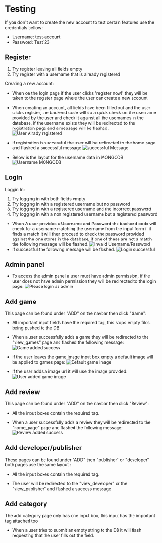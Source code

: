 # Testing

If you don't want to create the new account to test certain features use the credentials bellow:
- Username: test-account
- Password: Test123

## Register

1. Try register leaving all fields empty
2. Try register with a username that is already registered


Creating a new account:
- When on the login page if the user clicks 'register now!' they will be taken to the register page where the user can create a new account.
- When creating an account, all fields have been filled out and the user clicks register, the backend code will do a quick check on the username provided by    the user and check it against all the usernames in the datebase, if the username exists they will be redirected to the registration page and a message will be   flashed.
![User Alrady registered](https://raw.githubusercontent.com/danielclements/game_score.gg/master/readme/user-already.png) 

- If registration is successful the user will be redirected to the home page and flashed a successful message
![successful Message](https://raw.githubusercontent.com/danielclements/game_score.gg/master/readme/successfull-message.png) 


- Below is the layout for the username data in MONGODB
![Username MONGODB](https://raw.githubusercontent.com/danielclements/game_score.gg/master/readme/user-db.png) 

## Login

Loggin In:
1. Try logging in with both fields empty
2. Try logging in with a registered username but no password
3. Try logging in with a registered username and the incorrect password
4. Try logging in with a non registered username but a registered password

- When A user provides a Username and Password the backend code will check for a username matching the username from the input form if it finds a match it will then proceed to check the password provided against the one stores in the database, if one of these are not a match the following message will be flashed.
![Invalid Username/Password](https://raw.githubusercontent.com/danielclements/game_score.gg/master/readme/invalid-username-pasasword.png) 
- If successful the following message will be flashed.
![Login successful](https://raw.githubusercontent.com/danielclements/game_score.gg/master/readme/login-successful.png)

## Admin panel

- To access the admin panel a user must have admin permission, if the user does not have admin permission they will be redirected to the login page:
![Please login as admin](https://raw.githubusercontent.com/danielclements/game_score.gg/master/readme/login-as-admin.png)


## Add game

This page can be found under "ADD" on the navbar then click "Game":

- All important input fields have the required tag, this stops empty filds being pushed to the DB

- When a user successfully adds a game they will be redirected to the "view_games" page and flashed the following message:
![Game added success](https://raw.githubusercontent.com/danielclements/game_score.gg/master/readme/game_added_succ.png)

- If the user leaves the game image input box empty a default image will be applied to games page:
![Default game image](https://raw.githubusercontent.com/danielclements/game_score.gg/master/readme/place-holder-game-img.png)

- If the user adds a image url it will use the image provided:
![User added game image](https://raw.githubusercontent.com/danielclements/game_score.gg/master/readme/example-game-img.png)


## Add review
This page can be found under "ADD" on the navbar then click "Review":

- All the input boxes contain the required tag.

- When a user successfully adds a review they will be redirected to the "home_page" page and flashed the following message:
![Review added success](https://raw.githubusercontent.com/danielclements/game_score.gg/master/readme/login-as-admin.png)

## Add developer/publisher
These pages can be found under "ADD"  then "publisher" or "developer" both pages use the same layout :

- All the input boxes contain the required tag.

- The user will be redirected to the "view_developer" or the "view_publisher" and flashed a success message

## Add category
The add category page only has one input box, this input has the important tag attached too
- When a user tries to submit an empty string to the DB it will flash requesting that the user fills out the field.


